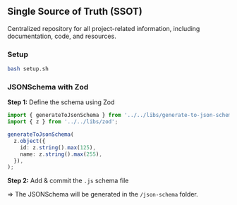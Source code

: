 ## Single Source of Truth (SSOT)
Centralized repository for all project-related information, including documentation, code, and resources.

### Setup
```bash
bash setup.sh
```

### JSONSchema with Zod

**Step 1:** Define the schema using Zod

```typescript
import { generateToJsonSchema } from '../../libs/generate-to-json-schema';
import { z } from '../../libs/zod';

generateToJsonSchema(
  z.object({
    id: z.string().max(125),
    name: z.string().max(255),
  }),
);
```

**Step 2:** Add & commit the `.js` schema file

=> The JSONSchema will be generated in the `/json-schema` folder.
